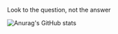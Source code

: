 Look to the question, not the answer

![Anurag's GitHub stats](https://github-readme-stats.vercel.app/api?username=megapint2023&theme=dark&show_icons=true)

